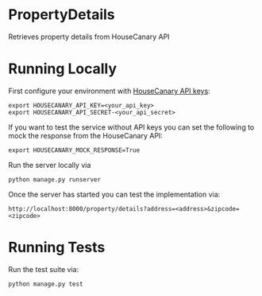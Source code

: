 # PropertyDetails
Retrieves property details from HouseCanary API

# Running Locally
First configure your environment with [HouseCanary API keys](https://api-docs.housecanary.com/#authentication):
```
export HOUSECANARY_API_KEY=<your_api_key>
export HOUSECANARY_API_SECRET-<your_api_secret>
```
If you want to test the service without API keys you can set the following to mock the response from the HouseCanary API:
```
export HOUSECANARY_MOCK_RESPONSE=True
```

Run the server locally via
```
python manage.py runserver
```
Once the server has started you can test the implementation via:
```
http://localhost:8000/property/details?address=<address>&zipcode=<zipcode>
```

# Running Tests
Run the test suite via:
```
python manage.py test
```
